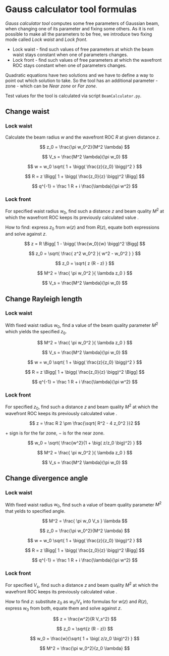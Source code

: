 # Gauss calculator tool formulas

*Gauss calculator tool* computes some free parameters of Gaussian beam, when changing one of its parameter and fixing some others. As it is not possible to make all the parameters to be free, we introduce two fixing mode called *Lock waist* and *Lock front*.

- Lock waist - find such values of free parameters at which the beam waist stays constant when one of parameters changes.
- Lock front - find such values of free parameters at which the wavefront ROC stays constant when one of parameters changes.

Quadratic equations have two solutions and we have to define a way to point out which solution to take. So the tool has an additional parameter - zone - which can be *Near zone* or *Far zone*.

Test values for the tool is calculated via script `BeamCalculator.py`.

## Change waist

### Lock waist

Calculate the beam radius $w$ and the wavefront ROC $R$ at given distance $z$.

$$ z_0 = \frac{\pi w_0^2}{M^2 \lambda}  $$

$$ V_s = \frac{M^2 \lambda}{\pi w_0}  $$

$$ w = w_0 \sqrt{ 1 + \bigg( \frac{z}{z_0} \bigg)^2 } $$ 

$$ R = z \Bigg[ 1 + \bigg( \frac{z_0}{z} \bigg)^2 \Bigg] $$

$$ q^{-1} = \frac 1 R + i \frac{\lambda}{\pi w^2} $$

### Lock front

For specified waist radius $w_0$, find such a distance $z$ and beam quality $M^2$ at which the wavefront ROC keeps its previously calculated value .

How to find: express $z_0$ from $w(z)$ and from $R(z)$, equate both expressions and solve against $z$.

$$ z = R \Bigg[ 1 - \bigg( \frac{w_0}{w} \bigg)^2 \Bigg] $$

$$ z_0 = \sqrt{ \frac{ z^2 w_0^2 }{ w^2 - w_0^2 } } $$

$$ z_0 = \sqrt{ z (R - z) }  $$

$$ M^2 = \frac{ \pi w_0^2 }{ \lambda z_0 }  $$

$$ V_s = \frac{M^2 \lambda}{\pi w_0}  $$

## Change Rayleigh length

### Lock waist
With fixed waist radius $w_0$, find a value of the beam quality parameter $M^2$ which yields the specified $z_0$.

$$ M^2 = \frac{ \pi w_0^2 }{ \lambda z_0 }  $$

$$ V_s = \frac{M^2 \lambda}{\pi w_0}  $$

$$ w = w_0 \sqrt{ 1 + \bigg( \frac{z}{z_0} \bigg)^2 } $$ 

$$ R = z \Bigg[ 1 + \bigg( \frac{z_0}{z} \bigg)^2 \Bigg] $$

$$ q^{-1} = \frac 1 R + i \frac{\lambda}{\pi w^2} $$

### Lock front
For specified $z_0$, find such a distance $z$ and beam quality $M^2$ at which the wavefront ROC keeps its previously calculated value .

$$ z = \frac R 2 \pm \frac{\sqrt{ R^2 - 4 z_0^2 }}2  $$

$+$ sign is for the far zone, $-$ is for the near zone.

$$ w_0 = \sqrt{ \frac{w^2}{1 + \big( z/z_0 \big)^2} } $$

$$ M^2 = \frac{ \pi w_0^2 }{ \lambda z_0 }  $$

$$ V_s = \frac{M^2 \lambda}{\pi w_0}  $$

## Change divergence angle

### Lock waist
With fixed waist radius $w_0$, find such a value of beam quality parameter $M^2$ that yelds to specified angle.

$$ M^2 = \frac{ \pi w_0 V_s } \lambda $$

$$ z_0 = \frac{\pi w_0^2}{M^2 \lambda}  $$

$$ w = w_0 \sqrt{ 1 + \bigg( \frac{z}{z_0} \bigg)^2 } $$ 

$$ R = z \Bigg[ 1 + \bigg( \frac{z_0}{z} \bigg)^2 \Bigg] $$

$$ q^{-1} = \frac 1 R + i \frac{\lambda}{\pi w^2} $$

### Lock front
For specified $V_s$, find such a distance $z$ and beam quality $M^2$ at which the wavefront ROC keeps its previously calculated value .

How to find $z$: substitute $z_0$ as $w_0/V_s$ into formulas for $w(z)$ and $R(z)$, express $w_0$ from both, equate them and solve against $z$.

$$ z = \frac{w^2}{R V_s^2} $$

$$ z_0 = \sqrt{z (R - z)}  $$

$$ w_0 = \frac{w}{\sqrt{ 1 + \big( z/z_0 \big)^2} } $$

$$ M^2 = \frac{\pi w_0^2}{z_0 \lambda} $$ 